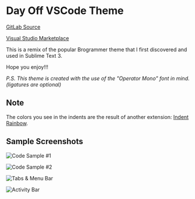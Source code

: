 # Day Off VSCode Theme

[GitLab Source](https://gitlab.com/anewlevelmedia/day-off-vsc-theme)

[Visual Studio Marketplace](https://marketplace.visualstudio.com/items?itemName=ANewLevelMedia.day-off-color-theme)

This is a remix of the popular Brogrammer theme that I first discovered and used in Sublime Text 3.

Hope you enjoy!!!

_P.S. This theme is created with the use of the "Operator Mono" font in mind. (ligatures are optional)_

## Note

The colors you see in the indents are the result of another extension: [Indent Rainbow](https://marketplace.visualstudio.com/items?itemName=oderwat.indent-rainbow).

## Sample Screenshots

![Code Sample #1](https://gitlab.com/anewlevelmedia/day-off-vsc-theme/-/raw/master/assets/img/day-off-screen-01.png)

![Code Sample #2](https://gitlab.com/anewlevelmedia/day-off-vsc-theme/-/raw/master/assets/img/day-off-screen-02.png)

![Tabs & Menu Bar](https://gitlab.com/anewlevelmedia/day-off-vsc-theme/-/raw/master/assets/img/day-off-screen-03.png)

![Activity Bar](https://gitlab.com/anewlevelmedia/day-off-vsc-theme/-/raw/master/assets/img/day-off-screen-04.png)
